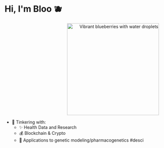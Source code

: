 # Hi, I'm Bloo 🫐

<div align="right">
  <img src="images/bloobs.png" alt="Vibrant blueberries with water droplets" width="300">
</div>

- 🤔 Tinkering with:
  -  ✨ Health Data and Research
  -  💰 Blockchain & Crypto 
  -  🧬 Applications to genetic modeling/pharmacogenetics #desci
